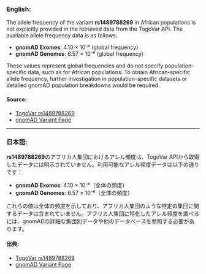 ### English:
The allele frequency of the variant **rs1489788269** in African populations is not explicitly provided in the retrieved data from the TogoVar API. The available allele frequency data is as follows:
- **gnomAD Exomes**: 4.10 × 10⁻⁶ (global frequency)
- **gnomAD Genomes**: 6.57 × 10⁻⁶ (global frequency)

These values represent global frequencies and do not specify population-specific data, such as for African populations. To obtain African-specific allele frequency, further investigation in population-specific datasets or detailed gnomAD population breakdowns would be required.

#### Source:
- [TogoVar rs1489788269](https://togovar.org)
- [gnomAD Variant Page](https://gnomad.broadinstitute.org/variant/17-8111519-T-C?dataset=gnomad_r4)

---

### 日本語:
**rs1489788269**のアフリカ人集団におけるアレル頻度は、TogoVar APIから取得したデータには明示されていません。利用可能なアレル頻度データは以下の通りです：
- **gnomAD Exomes**: 4.10 × 10⁻⁶（全体の頻度）
- **gnomAD Genomes**: 6.57 × 10⁻⁶（全体の頻度）

これらの値は全体の頻度を示しており、アフリカ人集団のような特定の集団に関するデータは含まれていません。アフリカ人集団に特化したアレル頻度を調べるには、gnomADの詳細な集団別データや他のデータベースを参照する必要があります。

#### 出典:
- [TogoVar rs1489788269](https://togovar.org)
- [gnomAD Variant Page](https://gnomad.broadinstitute.org/variant/17-8111519-T-C?dataset=gnomad_r4)